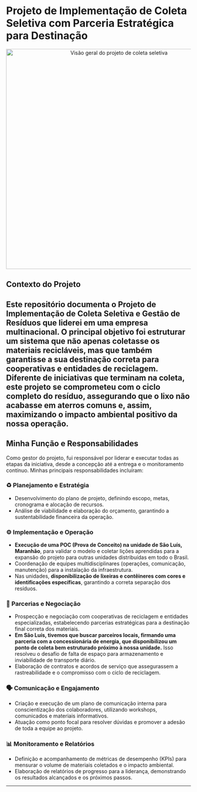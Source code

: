 # Projeto de Implementação de Coleta Seletiva com Parceria Estratégica para Destinação

<p align="center">
  <img src="https://prima.org.br/wp-content/uploads/2022/05/coleta-seletiva.jpg" alt="Visão geral do projeto de coleta seletiva" width="600"/>
</p>

## Contexto do Projeto

Este repositório documenta o Projeto de Implementação de Coleta Seletiva e Gestão de Resíduos que liderei em uma empresa multinacional. O principal objetivo foi estruturar um sistema que não apenas coletasse os materiais recicláveis, mas que também garantisse a sua destinação correta para cooperativas e entidades de reciclagem. Diferente de iniciativas que terminam na coleta, este projeto se comprometeu com o ciclo completo do resíduo, assegurando que o lixo não acabasse em aterros comuns e, assim, maximizando o impacto ambiental positivo da nossa operação.
---

## Minha Função e Responsabilidades

Como gestor do projeto, fui responsável por liderar e executar todas as etapas da iniciativa, desde a concepção até a entrega e o monitoramento contínuo. Minhas principais responsabilidades incluíram:

### ♻️ Planejamento e Estratégia
- Desenvolvimento do plano de projeto, definindo escopo, metas, cronograma e alocação de recursos.
- Análise de viabilidade e elaboração do orçamento, garantindo a sustentabilidade financeira da operação.

### ⚙️ Implementação e Operação
- **Execução de uma POC (Prova de Conceito) na unidade de São Luís, Maranhão**, para validar o modelo e coletar lições aprendidas para a expansão do projeto para outras unidades distribuídas em todo o Brasil.
- Coordenação de equipes multidisciplinares (operações, comunicação, manutenção) para a instalação da infraestrutura.
- Nas unidades, **disponibilização de lixeiras e contêineres com cores e identificações específicas**, garantindo a correta separação dos resíduos.

### 🤝 Parcerias e Negociação
- Prospecção e negociação com cooperativas de reciclagem e entidades especializadas, estabelecendo parcerias estratégicas para a destinação final correta dos materiais.
- **Em São Luís, tivemos que buscar parceiros locais, firmando uma parceria com a concessionária de energia, que disponibilizou um ponto de coleta bem estruturado próximo à nossa unidade.** Isso resolveu o desafio de falta de espaço para armazenamento e inviabilidade de transporte diário.
- Elaboração de contratos e acordos de serviço que assegurassem a rastreabilidade e o compromisso com o ciclo de reciclagem.

### 🗣️ Comunicação e Engajamento
- Criação e execução de um plano de comunicação interna para conscientização dos colaboradores, utilizando workshops, comunicados e materiais informativos.
- Atuação como ponto focal para resolver dúvidas e promover a adesão de toda a equipe ao projeto.

### 📊 Monitoramento e Relatórios
- Definição e acompanhamento de métricas de desempenho (KPIs) para mensurar o volume de materiais coletados e o impacto ambiental.
- Elaboração de relatórios de progresso para a liderança, demonstrando os resultados alcançados e os próximos passos.

---
